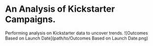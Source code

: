 # An Analysis of Kickstarter Campaigns.
Performing analysis on Kickstarter data to uncover trends.
![Outcomes Based on Launch Date](path/to/Outcomes Based on Launch Date.png)

